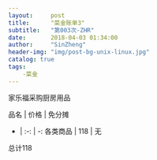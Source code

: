 ```yaml
---
layout:     post
title:      "菜金账单3"
subtitle:   "第003次-ZHR"
date:       2018-04-03 01:34:00
author:     "SinZheng"
header-img: "img/post-bg-unix-linux.jpg"
catalog: true
tags:
    -菜金
---
```

  家乐福采购厨房用品

品名 | 价格 | 免分摊 
- | :-: | -: 
各类商品 | 118 | 无

总计118
